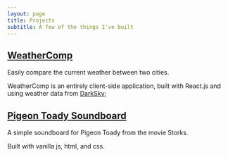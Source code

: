 ```yaml
---
layout: page
title: Projects
subtitle: A few of the things I've built
---
```


## [WeatherComp](https://lwilli.github.io/WeatherComp/)
Easily compare the current weather between two cities.

WeatherComp is an entirely client-side application, built with React.js and using weather data from [DarkSky](https://darksky.net/poweredby/);


## [Pigeon Toady Soundboard](https://lwilli.github.io/PigeonToady/)
A simple soundboard for Pigeon Toady from the movie Storks.

Built with vanilla js, html, and css.
